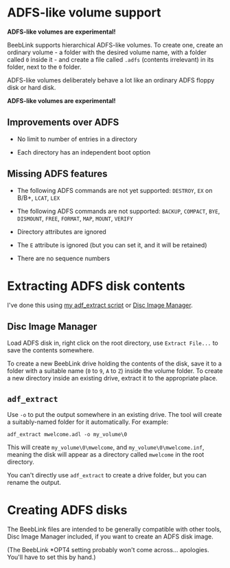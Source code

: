 # ADFS-like volume support

**ADFS-like volumes are experimental!**

BeebLink supports hierarchical ADFS-like volumes. To create one,
create an ordinary volume - a folder with the desired volume name,
with a folder called `0` inside it - and create a file called `.adfs`
(contents irrelevant) in its folder, next to the `0` folder.

ADFS-like volumes deliberately behave a lot like an ordinary ADFS
floppy disk or hard disk.

**ADFS-like volumes are experimental!**

## Improvements over ADFS

- No limit to number of entries in a directory

- Each directory has an independent boot option

## Missing ADFS features

- The following ADFS commands are not yet supported: `DESTROY`, `EX`
  on B/B+, `LCAT`, `LEX`
  
- The following ADFS commands are not supported: `BACKUP`, `COMPACT`,
  `BYE`, `DISMOUNT`, `FREE`, `FORMAT`, `MAP`, `MOUNT`, `VERIFY`

- Directory attributes are ignored

- The `E` attribute is ignored (but you can set it, and it will be
  retained)

- There are no sequence numbers

# Extracting ADFS disk contents

I've done this using [my adf_extract
script](https://github.com/tom-seddon/beeb/tree/master/bin#adf_extract)
or [Disc Image
Manager](https://github.com/geraldholdsworth/DiscImageManager/releases).

## Disc Image Manager

Load ADFS disk in, right click on the root directory, use `Extract
File...` to save the contents somewhere.

To create a new BeebLink drive holding the contents of the disk, save
it to a folder with a suitable name (`0` to `9`, `A` to `Z`) inside
the volume folder. To create a new directory inside an existing drive,
extract it to the appropriate place.

## `adf_extract`

Use `-o` to put the output somewhere in an existing drive. The tool
will create a suitably-named folder for it automatically. For example:

    adf_extract mwelcome.adl -o my_volume\0
	
This will create `my_volume\0\mwelcome`, and
`my_volume\0\mwelcome.inf`, meaning the disk will appear as a
directory called `mwelcome` in the root directory.

You can't directly use `adf_extract` to create a drive folder, but you
can rename the output.

# Creating ADFS disks

The BeebLink files are intended to be generally compatible with other
tools, Disc Image Manager included, if you want to create an ADFS disk
image.

(The BeebLink *OPT4 setting probably won't come across... apologies.
You'll have to set this by hand.)
